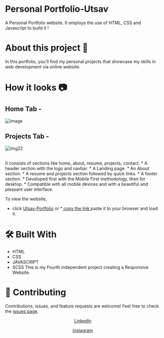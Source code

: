 
# Personal Portfolio-Utsav

A Personal Portfolio website. It employs the use of HTML, CSS and Javascript to build it !

# About this project 🚀

In this portfolio, you’ll find my personal projects that showcase my skills in web development via online website.

# How it looks 📷
## Home Tab -
![image](https://github.com/user-attachments/assets/b1be0afd-100e-4578-836d-8a03f8a464cd)

## Projects Tab -
![img22](https://github.com/user-attachments/assets/b0309e22-ae1a-4246-b77d-87da46f31cab)

<br>
It consists of sections like home, about, resume, projects, contact.
* A header section with the logo and navbar.
* A Landing page.
* An About section.
* A resume and projects section followed by quick links.
* A footer section.
* Developed first with the Mobile First methodology, then for desktop.
* Compatible with all mobile devices and with a beautiful and pleasant user interface.

To view the website, 
* click [Utsav-Portfolio](https://utsav-portfolio-ten.vercel.app/)
or 
*[ copy the link ](https://utsav-portfolio-ten.vercel.app/) paste it to your browser and load it.

# 🛠 Built With
* HTML
* CSS
* JAVASCRIPT
* SCSS
This is my Fourth independent project creating a Responsive Website.

# 🤝 Contributing 

Contributions, issues, and feature requests are welcome! Feel free to check the [issues page](/issues).

 <p align="center">
    <a href="https://www.linkedin.com/in/utsav-kumar-gupta-3986a228a" target="_blank">LinkedIn</a>
  </p>

 <p align="center">
    <a href="https://www.instagram.com/___.unconscious.___" target="_blank">Instagram</a>
  </p>
 
